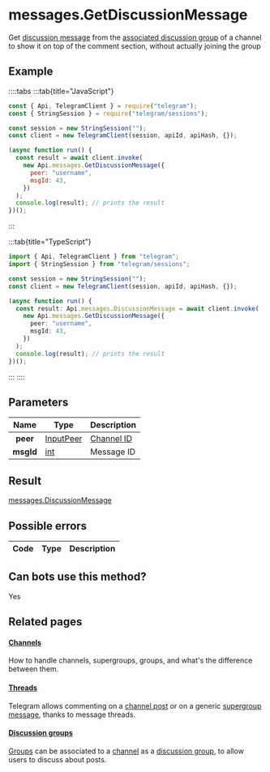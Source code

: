 # messages.GetDiscussionMessage

Get [discussion message](https://core.telegram.org/api/threads) from the [associated discussion group](https://core.telegram.org/api/discussion) of a channel to show it on top of the comment section, without actually joining the group

## Example

::::tabs
:::tab{title="JavaScript"}

```js
const { Api, TelegramClient } = require("telegram");
const { StringSession } = require("telegram/sessions");

const session = new StringSession("");
const client = new TelegramClient(session, apiId, apiHash, {});

(async function run() {
  const result = await client.invoke(
    new Api.messages.GetDiscussionMessage({
      peer: "username",
      msgId: 43,
    })
  );
  console.log(result); // prints the result
})();
```

:::

:::tab{title="TypeScript"}

```ts
import { Api, TelegramClient } from "telegram";
import { StringSession } from "telegram/sessions";

const session = new StringSession("");
const client = new TelegramClient(session, apiId, apiHash, {});

(async function run() {
  const result: Api.messages.DiscussionMessage = await client.invoke(
    new Api.messages.GetDiscussionMessage({
      peer: "username",
      msgId: 43,
    })
  );
  console.log(result); // prints the result
})();
```

:::
::::

## Parameters

|   Name    | Type                                                  | Description                                         |
| :-------: | ----------------------------------------------------- | --------------------------------------------------- |
| **peer**  | [InputPeer](https://core.telegram.org/type/InputPeer) | [Channel ID](https://core.telegram.org/api/channel) |
| **msgId** | [int](https://core.telegram.org/type/int)             | Message ID                                          |

## Result

[messages.DiscussionMessage](https://core.telegram.org/type/messages.DiscussionMessage)

## Possible errors

| Code | Type | Description |
| :--: | ---- | ----------- |

## Can bots use this method?

Yes

## Related pages

#### [Channels](https://core.telegram.org/api/channel)

How to handle channels, supergroups, groups, and what's the difference between them.

#### [Threads](https://core.telegram.org/api/threads)

Telegram allows commenting on a [channel post](https://core.telegram.org/api/channel) or on a generic [supergroup message](https://core.telegram.org/api/channel), thanks to message threads.

#### [Discussion groups](https://core.telegram.org/api/discussion)

[Groups](https://core.telegram.org/api/channel) can be associated to a [channel](https://core.telegram.org/api/channel) as a [discussion group](https://telegram.org/blog/privacy-discussions-web-bots), to allow users to discuss about posts.
